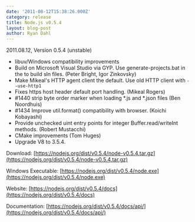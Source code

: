 ```yaml
---
date: '2011-08-12T15:38:26.000Z'
category: release
title: Node.js v0.5.4
layout: blog-post
author: Ryan Dahl
---
```


2011.08.12, Version 0.5.4 (unstable)

- libuv/Windows compatibility improvements
- Build on Microsoft Visual Studio via GYP. Use generate-projects.bat in the to build sln files. (Peter Bright, Igor Zinkovsky)
- Make Mikeal's HTTP agent client the default. Use old HTTP client with `--use-http1`
- Fixes https host header default port handling. (Mikeal Rogers)
- #1440 strip byte order marker when loading \*.js and \*.json files (Ben Noordhuis)
- #1434 Improve util.format() compatibility with browser. (Koichi Kobayashi)
- Provide unchecked uint entry points for integer Buffer.read/writeInt methods. (Robert Mustacchi)
- CMake improvements (Tom Huges)
- Upgrade V8 to 3.5.4.

Download: [https://nodejs.org/dist/v0.5.4/node-v0.5.4.tar.gz](https://nodejs.org/dist/v0.5.4/node-v0.5.4.tar.gz)

Windows Executable: [https://nodejs.org/dist/v0.5.4/node.exe](https://nodejs.org/dist/v0.5.4/node.exe)

Website: [https://nodejs.org/dist/v0.5.4/docs](https://nodejs.org/dist/v0.5.4/docs)

Documentation: [https://nodejs.org/dist/v0.5.4/docs/api/](https://nodejs.org/dist/v0.5.4/docs/api/)
